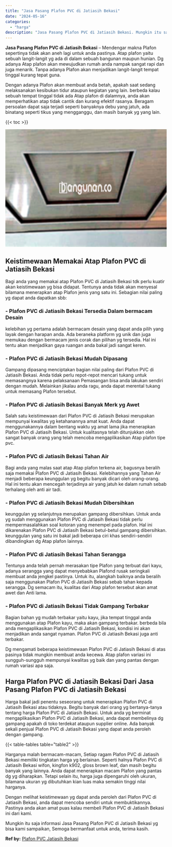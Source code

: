 ```yaml
---
title: "Jasa Pasang Plafon PVC di Jatiasih Bekasi"
date: "2024-05-16"
categories: 
  - "harga"
description: "Jasa Pasang Plafon PVC di Jatiasih Bekasi. Mungkin itu saja informasi Jasa Pasang Plafon PVC di Jatiasih Bekasi yg bisa kami sampaikan, Semoga bermanfaat unt..."
---
```


**Jasa Pasang Plafon PVC di Jatiasih Bekasi** – Mendengar makna Plafon sepertinya tidak akan aneh lagi untuk anda pastinya. Atap plafon yaitu sebuah langit-langit yg ada di dalam sebuah bangunan maupun hunian. Dg adanya Atap plafon akan mewujudkan rumah anda nampak sangat rapi dan juga menarik. Tanpa adanya Plafon akan menjadikan langit-langit tempat tinggal kurang tepat guna.

Dengan adanya Plafon akan membuat anda betah, apakah saat sedang melaksanakan kesibukan tidur ataupun kegiatan yang lain. berbeda kalau sebuah tempat tinggal tidak ada Atap plafon di dalamnya, anda akan memperhatikan atap tidak cantik dan kurang efektif rasanya. Beragam persoalan dapat saja terjadi seperti banyaknya debu yang jatuh, ada binatang seperti tikus yang mengganggu, dan masih banyak yg yang lain.

{{< toc >}}

![Jasa Pasang Plafon PVC di Jatiasih Bekasi](/images/flafond-pvc-murah14.png)

## Keistimewaan Memakai Atap Plafon PVC di Jatiasih Bekasi

Bagi anda yang memakai atap Plafon PVC di Jatiasih Bekasi tdk perlu kuatir akan keistimewaan yg bisa didapat. Tentunya anda tidak akan menyesal bilamana menerapkan atap Plafon jenis yang satu ini. Sebagian nilai paling yg dapat anda dapatkan sbb:

### \- Plafon PVC di Jatiasih Bekasi Tersedia Dalam bermacam Desain

kelebihan yg pertama adalah bermacam desain yang dapat anda pilih yang layak dengan harapan anda. Ada beraneka platform yg unik dan juga memukau dengan bermacam jenis corak dan pilihan yg tersedia. Hal ini tentu akan menjadikan gaya ruangan anda bakal jadi sangat keren.

### \- Plafon PVC di Jatiasih Bekasi Mudah Dipasang

Gampang dipasang menciptakan bagian nilai paling dari Plafon PVC di Jatiasih Bekasi. Anda tidak perlu repot-repot mencari tukang untuk memasangnya karena pelaksanaan Pemasangan bisa anda lakukan sendiri dengan mudah. Melainkan jikalau anda ragu, anda dapat merental tukang untuk memasang Plafon tersebut.

### \- Plafon PVC di Jatiasih Bekasi Banyak Merk yg Awet

Salah satu keistimewaan dari Plafon PVC di Jatiasih Bekasi merupakan mempunyai kwalitas yg ketahanannya amat kuat. Anda dapat menggunakannya dalam bentang waktu yg amat lama jika menerapkan Plafon PVC di Jatiasih Bekasi. Untuk kualitasnya telah ditunjukkan oleh sangat banyak orang yang telah mencoba mengaplikasikan Atap plafon tipe pvc.

### \- Plafon PVC di Jatiasih Bekasi Tahan Air

Bagi anda yang malas saat atap Atap plafon terkena air, bagusnya beralih saja memakai Plafon PVC di Jatiasih Bekasi. Kelebihannya yang Tahan Air menjadi beberapa keunggulan yg begitu banyak dicari oleh orang-orang. Hal ini tentu akan mencegah terjadinya air yang jatuh ke dalam rumah sebab terhalang oleh anti air tadi.

### \- Plafon PVC di Jatiasih Bekasi Mudah Dibersihkan

keunggulan yg selanjutnya merupakan gampang dibersihkan. Untuk anda yg sudah menggunakan Plafon PVC di Jatiasih Bekasi tidak perlu mempermasalahkan soal kotoran yang menempel pada plafon. Hal ini dikarenakan Plafon PVC di Jatiasih Bekasi betul-betul gampang dibersihkan. keunggulan yang satu ini bakal jadi beberapa ciri khas sendiri-sendiri dibandingkan dg Atap plafon lainnya.

### \- Plafon PVC di Jatiasih Bekasi Tahan Serangga

Tentunya anda telah pernah merasakan tipe Plafon yang terbuat dari kayu, adanya serangga yang dapat menyebabkan Plafond rusak seringkali membuat anda jengkel pastinya. Untuk itu, alangkah baiknya anda beralih saja menggunakan Plafon PVC di Jatiasih Bekasi sebab tahan kepada serangga. Dg semacam itu, kualitas dari Atap plafon tersebut akan amat awet dan Anti lama.

### \- Plafon PVC di Jatiasih Bekasi Tidak Gampang Terbakar

Bagian bahan yg mudah terbakar yaitu kayu, jika tempat tinggal anda menggunakan atap Plafon kayu, maka akan gampang terbakar. berbeda bila anda mengaplikasikan Plafon PVC di Jatiasih Bekasi, kondisi ini akan menjadikan anda sangat nyaman. Plafon PVC di Jatiasih Bekasi juga anti terbakar.

Dg mengamati beberapa keistimewaan Plafon PVC di Jatiasih Bekasi di atas pasinya tidak mungkin membuat anda kecewa. Atap plafon variasi ini sungguh-sungguh mempunyai kwalitas yg baik dan yang pantas dengan rumah variasi apa saja.

## Harga Plafon PVC di Jatiasih Bekasi Dari Jasa Pasang Plafon PVC di Jatiasih Bekasi

Harga bakal jadi penentu seseorang untuk menerapkan Plafon PVC di Jatiasih Bekasi atau tidaknya. Begitu banyak dari orang yg bertanya-tanya tentang harga Plafon PVC di Jatiasih Bekasi. Untuk anda yg berminat mengaplikasikan Plafon PVC di Jatiasih Bekasi, anda dapat membelinya dg gampang apakah di toko terdekat ataupun supplier online. Ada banyak sekali penjual Plafon PVC di Jatiasih Bekasi yang dapat anda peroleh dengan gampang.

{{< table-tables table="table2" >}}

Harganya malah bermacam-macam, Setiap ragam Plafon PVC di Jatiasih Bekasi memiliki tingkatan harga yg berlainan. Seperti halnya Plafon PVC di Jatiasih Bekasi wifon, kingfon k902, gloss brown leaf, dan masih begitu banyak yang lainnya. Anda dapat menerapkan macam Plafon yang pantas dg yg diharapkan. Tetapi selain itu, harga juga dipengaruhi oleh ukuran, bilamana ukuran yg dibutuhkan kian luas maka semakin tinggi nilai harganya.

Dengan melihat keistimewaan yg dapat anda peroleh dari Plafon PVC di Jatiasih Bekasi, anda dapat mencoba sendiri untuk membuktikannya. Pastinya anda akan amat puas kalau membeli Plafon PVC di Jatiasih Bekasi ini dari kami.

Mungkin itu saja informasi Jasa Pasang Plafon PVC di Jatiasih Bekasi yg bisa kami sampaikan, Semoga bermanfaat untuk anda, terima kasih.

**Ref by:** [Plafon PVC Jatiasih Bekasi](https://id.wikipedia.org/wiki/Plafon)
